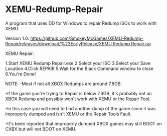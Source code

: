 # XEMU-Redump-Repair

A program that uses DD for Windows to repair Redump ISOs to work with XEMU.

Version 1.0:
https://github.com/SmokeyMcGames/XEMU-Redump-Repair/releases/download/%23EarlyRelease/XEMU.Redump.Repair.rar

XEMU Repair:

1.Start XEMU Redump Repair.exe
2.Select your ISO
3.Select your Save Location
4.Click REPAIR
5.Wait for the Black Command window to close
6.You're Done!

NOTE: 
-Most if not all XBOX Redumps are around 7.6GB.

-If the game you're trying to Repair is below 7.3GB, it's probably not
an XBOX Redump and possibly won't work with XEMU or the Repair Tool.

-In this case you will need to find another dump of the game since it was 
improperly dumped and isn't XEMU or the Repair Tools Fault.

-It's been reported that improperly dumped XBOX games may still
BOOT on CXBX but will not BOOT on XEMU.
